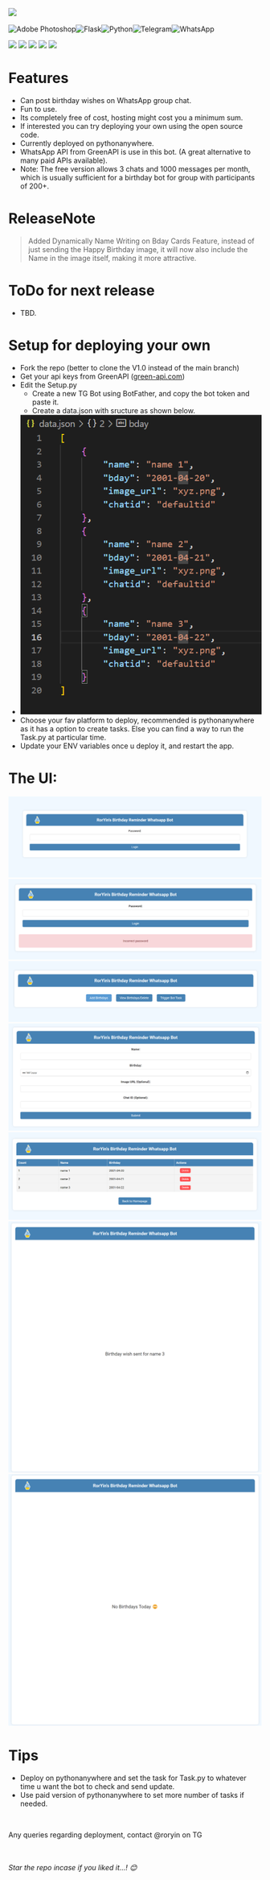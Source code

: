 ![](https://telegra.ph/file/b1f62ac15f2b9eca174ba.png)

 ![Adobe Photoshop](https://img.shields.io/badge/adobe%20photoshop-%2331A8FF.svg?style=for-the-badge&logo=adobe%20photoshop&logoColor=white)![Flask](https://img.shields.io/badge/flask-%23000.svg?style=for-the-badge&logo=flask&logoColor=white)![Python](https://img.shields.io/badge/python-3670A0?style=for-the-badge&logo=python&logoColor=ffdd54)![Telegram](https://img.shields.io/badge/Telegram-2CA5E0?style=for-the-badge&logo=telegram&logoColor=white)![WhatsApp](https://img.shields.io/badge/WhatsApp-25D366?style=for-the-badge&logo=whatsapp&logoColor=white)

![](https://img.shields.io/github/stars/RorYin/RorYin-s-Whatsapp-Bday-Bot.svg) ![](https://img.shields.io/github/forks/RorYin/RorYin-s-Whatsapp-Bday-Bot.svg) ![](https://img.shields.io/github/tags/RorYin/RorYin-s-Whatsapp-Bday-Bot.svg) ![](https://img.shields.io/github/release/RorYin/RorYin-s-Whatsapp-Bday-Bot.svg) ![](https://img.shields.io/github/issues/RorYin/RorYin-s-Whatsapp-Bday-Bot.svg) 





# Features
+ Can post birthday wishes on WhatsApp group chat.
+ Fun to use.
+ Its completely free of cost, hosting might cost you a minimum sum.
+ If interested you can try deploying your own using the open source code.
+ Currently deployed on pythonanywhere.
+ WhatsApp API from GreenAPI is use in this bot. (A great alternative to many paid APIs available).
+ Note: The free version allows 3 chats and 1000 messages per month, which is usually sufficient for a birthday bot for group with participants of 200+.

# ReleaseNote

> Added Dynamically Name Writing on Bday Cards Feature, instead of just sending the Happy Birthday image, it will now also include the Name in the image itself, making it more attractive.


# ToDo for next release
+ TBD.



# Setup for deploying your own

+ Fork the repo (better to clone the V1.0 instead of the main branch)
+ Get your api keys from GreenAPI ([green-api.com](https://green-api.com/))
+ Edit the Setup.py
	+ Create a new TG Bot using BotFather, and copy the bot token and paste it.
	+ Create a data.json with sructure as shown below.
 + ![Data.json](https://raw.githubusercontent.com/RorYin/RorYin-s-Whatsapp-Bday-Bot/main/Screenshots/datajSON.png)
+ Choose your fav platform to deploy, recommended is pythonanywhere as it has a option to create tasks. Else you can find a way to run the Task.py at particular time.
+ Update your ENV variables once u deploy it, and restart the app.

# The UI:

![Login](https://raw.githubusercontent.com/RorYin/RorYin-s-Whatsapp-Bday-Bot/main/Screenshots/Login.png)
![LoginWrongPassword](https://raw.githubusercontent.com/RorYin/RorYin-s-Whatsapp-Bday-Bot/main/Screenshots/Login2.png)
![Home](https://raw.githubusercontent.com/RorYin/RorYin-s-Whatsapp-Bday-Bot/main/Screenshots/Home.png)
![AddBirthday](https://raw.githubusercontent.com/RorYin/RorYin-s-Whatsapp-Bday-Bot/main/Screenshots/AddBirthdays.png)
![ViewBirthday](https://raw.githubusercontent.com/RorYin/RorYin-s-Whatsapp-Bday-Bot/main/Screenshots/ViewBirthdays.png)
![WishSent](https://raw.githubusercontent.com/RorYin/RorYin-s-Whatsapp-Bday-Bot/main/Screenshots/BdayWishSent.png)
![NoBirthdayToday](https://raw.githubusercontent.com/RorYin/RorYin-s-Whatsapp-Bday-Bot/main/Screenshots/NoBirthdaysToday.png)

# Tips

+ Deploy on pythonanywhere and set the task for Task.py to whatever time u want the bot to check and send update.
+ Use paid version of pythonanywhere to set more number of tasks if needed.


<br>

Any queries regarding deployment, contact @roryin on TG

<br><br>
_Star the repo incase if you liked it...! 😊_
